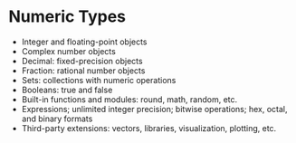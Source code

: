 # Numeric Types
- Integer and floating-point objects
- Complex number objects
- Decimal: fixed-precision objects
- Fraction: rational number objects
- Sets: collections with numeric operations
- Booleans: true and false
- Built-in functions and modules: round, math, random, etc.
- Expressions; unlimited integer precision; bitwise operations; hex, octal, and binary formats
- Third-party extensions: vectors, libraries, visualization, plotting, etc.